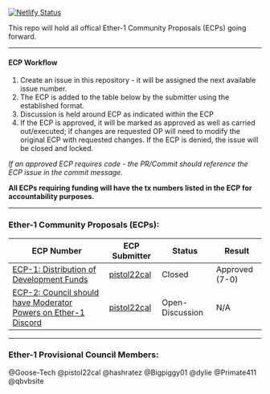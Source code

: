 [![Netlify Status](https://api.netlify.com/api/v1/badges/c8f965e7-e58d-41ba-927e-3766f7b8dfaf/deploy-status)](https://app.netlify.com/sites/vigorous-spence-843912/deploys)

This repo will hold all offical Ether-1 Community Proposals (ECPs) going forward.

---

#### ECP Workflow

1. Create an issue in this repository - it will be assigned the next available issue number.
2. The ECP is added to the table below by the submitter using the established format.
3. Discussion is held around ECP as indicated within the ECP
5. If the ECP is approved, it will be marked as approved as well as carried out/executed; if changes are requested OP will need to modify the original ECP with requested changes. If the ECP is denied, the issue will be closed and locked. 

*If an approved ECP requires code - the PR/Commit should reference the ECP issue in the commit message.*

**All ECPs requiring funding will have the tx numbers listed in the ECP for accountability purposes.**

---

### Ether-1 Community Proposals (ECPs):

| **ECP Number** | **ECP Submitter** | **Status** | **Result** |
|---|---|---|---|
| [ECP-1: Distribution of Development Funds](https://github.com/Ether1Project/ECPs/issues/11) | [pistol22cal](https://github.com/pistol22cal) | Closed | Approved (7-0) |
| [ECP-2: Council should have Moderator Powers on Ether-1 Discord](https://github.com/Ether1Project/ECPs/issues/12) | [pistol22cal](https://github.com/pistol22cal) | Open-Discussion | N/A |

---

### Ether-1 Provisional Council Members:
@Goose-Tech
@pistol22cal
@hashratez
@Bigpiggy01
@dylie
@Primate411
@qbvbsite
